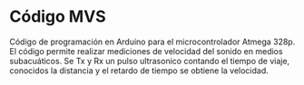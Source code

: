 # Código MVS
 Código de programación en Arduino para el microcontrolador Atmega 328p. El código permite realizar mediciones de velocidad del sonido en medios subacuáticos. Se Tx y Rx un pulso ultrasonico contando el tiempo de viaje, conocidos la distancia y el retardo de tiempo se obtiene la velocidad.

